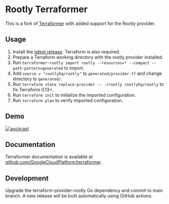 # Rootly Terraformer

This is a fork of [Terraformer](https://github.com/GoogleCloudPlatform/terraformer) with added support for the Rootly provider.

## Usage

1. Install the [latest release](https://github.com/rootlyhq/terraformer/releases). Terraform is also required.
2. Prepare a Terraform working directory with the rootly provider installed.
3. Run `terraformer-rootly import rootly --resources=* --compact --path-pattern=generated` to import.
4. Add `source = "rootlyhq/rootly"` to `generated/provider.tf` and change directory to `generated/`.
5. Run `terraform state replace-provider -- -/rootly rootlyhq/rootly` to fix Terraform 0.13+.
6. Run `terraform init` to initialize the imported configuration.
7. Run `terraform plan` to verify imported configuration.

## Demo

[![asciicast](https://asciinema.org/a/Gv8LCrdpGX0mqISHReAQfJV7N.svg)](https://asciinema.org/a/Gv8LCrdpGX0mqISHReAQfJV7N)

## Documentation

Terraformer documentation is available at [github.com/GoogleCloudPlatform/terraformer](https://github.com/GoogleCloudPlatform/terraformer).

## Development

Upgrade the terraform-provider-rootly Go dependency and commit to main branch. A new release will be built automatically using GitHub actions.

